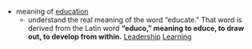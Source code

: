 - meaning of [education]() 
    - understand the real meaning of the word “educate.” That word is derived from the Latin word **“educo,” meaning to educe, to draw out, to develop from within.** [Leadership]() [Learning]()
